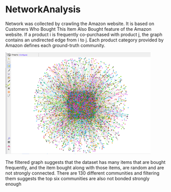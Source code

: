 # NetworkAnalysis
Network was collected by crawling the Amazon website. It is based on Customers Who Bought This Item Also Bought feature of the Amazon website. If a product i is frequently co-purchased with product j, the graph contains an undirected edge from i to j. Each product category provided by Amazon defines each ground-truth community.

![Filtered Graph](https://github.com/ArunitaYen/NetworkAnalysis/blob/main/Network%20Analysis%20Amazon%20Co-purchase/Filtered%20Graph.PNG)

The filtered graph suggests that the dataset has many items that are bought frequently, and the item bought along with those items, are random and are not strongly connected. There are 130 different communities and filtering them suggests the top six communities are also not bonded strongly enough
